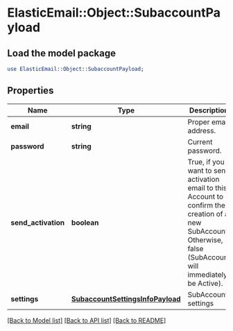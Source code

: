 # ElasticEmail::Object::SubaccountPayload

## Load the model package
```perl
use ElasticEmail::Object::SubaccountPayload;
```

## Properties
Name | Type | Description | Notes
------------ | ------------- | ------------- | -------------
**email** | **string** | Proper email address. | [optional] 
**password** | **string** | Current password. | [optional] 
**send_activation** | **boolean** | True, if you want to send activation email to this Account to confirm the creation of a new SubAccount. Otherwise, false (SubAccount will immediately be Active). | [optional] 
**settings** | [**SubaccountSettingsInfoPayload**](SubaccountSettingsInfoPayload.md) | SubAccount settings | [optional] 

[[Back to Model list]](../README.md#documentation-for-models) [[Back to API list]](../README.md#documentation-for-api-endpoints) [[Back to README]](../README.md)


